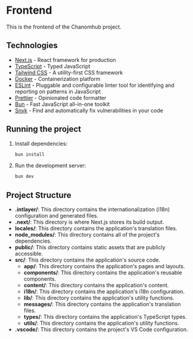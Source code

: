 # Frontend

This is the frontend of the Chanomhub project.

## Technologies

- [Next.js](https://nextjs.org/) - React framework for production
- [TypeScript](https://www.typescriptlang.org/) - Typed JavaScript
- [Tailwind CSS](https://tailwindcss.com/) - A utility-first CSS framework
- [Docker](https://www.docker.com/) - Containerization platform
- [ESLint](https://eslint.org/) - Pluggable and configurable linter tool for identifying and reporting on patterns in JavaScript
- [Prettier](https://prettier.io/) - Opinionated code formatter
- [Bun](https://bun.sh/) - Fast JavaScript all-in-one toolkit
- [Snyk](https://snyk.io/) - Find and automatically fix vulnerabilities in your code

## Running the project

1.  Install dependencies:
    ```bash
    bun install
    ```
2.  Run the development server:
    ```bash
    bun dev
    ```

## Project Structure

- **.intlayer/**: This directory contains the internationalization (i18n) configuration and generated files.
- **.next/**: This directory is where Next.js stores its build output.
- **locales/**: This directory contains the application's translation files.
- **node_modules/**: This directory contains all of the project's dependencies.
- **public/**: This directory contains static assets that are publicly accessible.
- **src/**: This directory contains the application's source code.
  - **app/**: This directory contains the application's pages and layouts.
  - **components/**: This directory contains the application's reusable components.
  - **content/**: This directory contains the application's content.
  - **i18n/**: This directory contains the application's i18n configuration.
  - **lib/**: This directory contains the application's utility functions.
  - **messages/**: This directory contains the application's translation files.
  - **types/**: This directory contains the application's TypeScript types.
  - **utils/**: This directory contains the application's utility functions.
- **.vscode/**: This directory contains the project's VS Code configuration.
